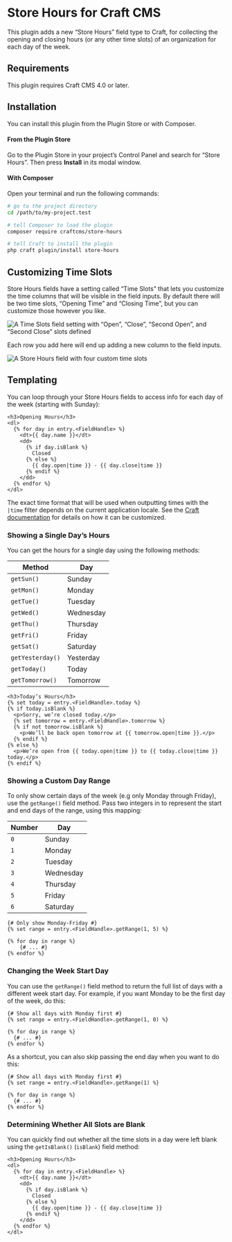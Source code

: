 # Store Hours for Craft CMS

This plugin adds a new “Store Hours” field type to Craft, for collecting the opening and closing hours (or any other time slots) of an organization for each day of the week.

## Requirements

This plugin requires Craft CMS 4.0 or later.

## Installation

You can install this plugin from the Plugin Store or with Composer.

#### From the Plugin Store

Go to the Plugin Store in your project’s Control Panel and search for “Store Hours”. Then press **Install** in its modal window.

#### With Composer

Open your terminal and run the following commands:

```bash
# go to the project directory
cd /path/to/my-project.test

# tell Composer to load the plugin
composer require craftcms/store-hours

# tell Craft to install the plugin
php craft plugin/install store-hours
```

## Customizing Time Slots

Store Hours fields have a setting called “Time Slots” that lets you customize the time columns that will be visible in the field inputs. By default there will be two time slots, “Opening Time” and “Closing Time”, but you can customize those however you like.

![A Time Slots field setting with “Open”, “Close”, “Second Open”, and “Second Close” slots defined](assets/time-slots.png)

Each row you add here will end up adding a new column to the field inputs.

![A Store Hours field with four custom time slots](assets/field.png)

## Templating

You can loop through your Store Hours fields to access info for each day of the week (starting with Sunday):

```twig
<h3>Opening Hours</h3>
<dl>
  {% for day in entry.<FieldHandle> %}
    <dt>{{ day.name }}</dt>
    <dd>
      {% if day.isBlank %}
        Closed
      {% else %}
        {{ day.open|time }} - {{ day.close|time }}
      {% endif %}
    </dd>
  {% endfor %}
</dl>
```

The exact time format that will be used when outputting times with the `|time` filter depends on the current application locale. See the [Craft documentation](https://docs.craftcms.com/v3/dev/filters.html#time) for details on how it can be customized.

### Showing a Single Day’s Hours

You can get the hours for a single day using the following methods:

| Method | Day |
| ------ | --- |
| `getSun()` | Sunday |
| `getMon()` | Monday |
| `getTue()` | Tuesday |
| `getWed()` | Wednesday |
| `getThu()` | Thursday |
| `getFri()` | Friday |
| `getSat()` | Saturday |
| `getYesterday()` | Yesterday |
| `getToday()` | Today |
| `getTomorrow()` | Tomorrow |

```twig
<h3>Today’s Hours</h3>
{% set today = entry.<FieldHandle>.today %}
{% if today.isBlank %}
  <p>Sorry, we’re closed today.</p>
  {% set tomorrow = entry.<FieldHandle>.tomorrow %}
  {% if not tomorrow.isBlank %}
    <p>We’ll be back open tomorrow at {{ tomorrow.open|time }}.</p>
  {% endif %}
{% else %}
  <p>We’re open from {{ today.open|time }} to {{ today.close|time }} today.</p>
{% endif %}
``` 

### Showing a Custom Day Range

To only show certain days of the week (e.g only Monday through Friday), use the `getRange()` field method. Pass two integers in to represent the start and end days of the range, using this mapping:

| Number | Day       |
| ------ | --------- |
| `0`    | Sunday    |
| `1`    | Monday    |
| `2`    | Tuesday   |
| `3`    | Wednesday |
| `4`    | Thursday  |
| `5`    | Friday    |
| `6`    | Saturday  |

```twig
{# Only show Monday-Friday #}
{% set range = entry.<FieldHandle>.getRange(1, 5) %}

{% for day in range %}
    {# ... #}
{% endfor %}
```

### Changing the Week Start Day

You can use the `getRange()` field method to return the full list of days with a different week start day. For example, if you want Monday to be the first day of the week, do this:

```twig
{# Show all days with Monday first #}
{% set range = entry.<FieldHandle>.getRange(1, 0) %}

{% for day in range %}
  {# ... #}
{% endfor %}
```

As a shortcut, you can also skip passing the end day when you want to do this:

```twig
{# Show all days with Monday first #}
{% set range = entry.<FieldHandle>.getRange(1) %}

{% for day in range %}
  {# ... #}
{% endfor %}
```

### Determining Whether All Slots are Blank

You can quickly find out whether all the time slots in a day were left blank using the `getIsBlank()` (`isBlank`) field method:

```twig
<h3>Opening Hours</h3>
<dl>
  {% for day in entry.<FieldHandle> %}
    <dt>{{ day.name }}</dt>
    <dd>
      {% if day.isBlank %}
        Closed
      {% else %}
        {{ day.open|time }} - {{ day.close|time }}
      {% endif %}
    </dd>
  {% endfor %}
</dl>
```
